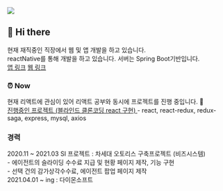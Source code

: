 <img src="https://img.shields.io/static/v1?label=Email&message=nesaz0522@naver.com&color=blue"/>
<h2> 👋  Hi there </h2>
현재 재직중인 직장에서 웹 및 앱 개발을 하고 있습니다. <br>
reactNative를 통해 개발을 하고 있습니다. 서버는 Spring Boot기반입니다. <br>
<a href="https://play.google.com/store/apps/details?id=kr.co.shim&hl=ko&gl=US">앱 링크</a> 
<a href="https://www.transhub.co.kr/main-login.do">웹 링크</a>
<br>
<h3> ⏰ Now </h3>
현재 리액트에 관심이 있어 리액트 공부와 동시에 프로젝트를 진행 중입니다. 📖<br>
<a href="https://github.com/gwon522/project">진행중인 프로젝트 (블라인드 클론코딩 react 구현) </a>
 - react, react-redux, redux-saga, express, mysql, axios
<br>
<h3> 경력</h3>
2020.11 ~ 2021.03 SI 프로젝트 : 차세대 오토리스 구축프로젝트 (비즈시스템)<br>
 - 에이전트의 슬라이딩 수수료 지급 및 현황 페이지 제작, 기능 구현 <br>
 - 선택 건의 감가상각수수료, 에이전트 팝업 페이지 제작 <br>
2021.04.01 ~ ing : 다이몬소프트 <br>
